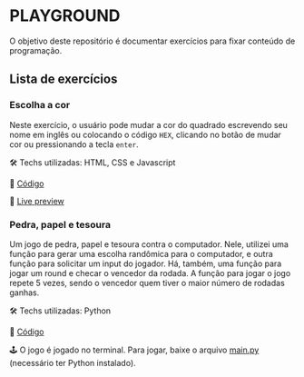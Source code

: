 # PLAYGROUND

O objetivo deste repositório é documentar exercícios para fixar conteúdo de programação.

## Lista de exercícios

### Escolha a cor

Neste exercício, o usuário pode mudar a cor do quadrado escrevendo seu nome em inglês ou colocando o código `HEX`, clicando no botão de mudar cor ou pressionando a tecla `enter`.

🛠 Techs utilizadas: HTML, CSS e Javascript

📁 [Código](https://github.com/nathalya-ricci/playground/tree/main/escolha-a-cor)

🔗 [Live preview](https://nathalya-ricci.github.io/playground/escolha-a-cor/)

### Pedra, papel e tesoura

Um jogo de pedra, papel e tesoura contra o computador.
Nele, utilizei uma função para gerar uma escolha randômica para o computador, e outra função para solicitar um input do jogador.
Há, também, uma função para jogar um round e checar o vencedor da rodada. A função para jogar o jogo repete 5 vezes, sendo o vencedor quem tiver o maior número de rodadas ganhas.

🛠 Techs utilizadas: Python

📁 [Código](https://github.com/nathalya-ricci/playground/tree/main/rock-paper-scissors-python)

🕹 O jogo é jogado no terminal. Para jogar, baixe o arquivo [main.py](https://github.com/nathalya-ricci/playground/blob/main/rock-paper-scissors-python/main.py) (necessário ter Python instalado).
